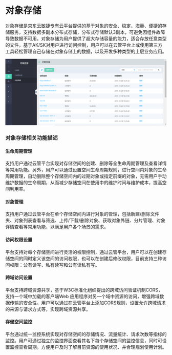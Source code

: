 # 对象存储

对象存储是京东云敏捷专有云平台提供的基于对象的安全、稳定、海量、便捷的存储服务，支持数据多副本分布式存储，分布式存储默认3副本，可避免因组件故障导致数据不可用。对象存储为用户提供了超大存储容量的能力，适合存放任意类型的文件，基于AK/SK对用户进行访问控制，用户可以在云管平台上或使用第三方工具轻松管理自己存储在对象存储上的数据，以及开发多种类型的上层业务应用。

![Object-Storage-1](../../../../../image/JD-Cloud-Swift/Object-Storage-1.png)

### 对象存储相关功能描述

#### 生命周期管理
支持用户通过云管平台实现对存储空间的创建、删除等全生命周期管理及查看详情等常用功能。另外，用户可以通过设置空间生命周期规则，进行空间内对象的生命周期管理，自动删除整个存储空间内的过期对象或指定前缀的对象，无需用户手动维护数据的生命周期，从而减少存储空间在使用中的维护时间与维护成本，提高空间利用率。

#### 对象管理
支持用户通过云管平台在单个存储空间内进行对象的管理，包括新建/删除文件夹、对象列表查看与筛选、上传/下载/删除对象、获取对象外链、分片管理、对象详情查看等常用功能，以满足用户各个场景的需求。

#### 访问权限设置
平台支持对每个存储空间进行灵活的权限控制，通过云管平台，用户可以在创建存储空间的同时定义该空间的访问权限，也可以在创建后修改权限，目前支持三种访问权限：公有读写、私有读写和公有读私有写。

#### 跨域访问设置
平台支持跨域资源共享，基于W3C标准化组织提出的跨域访问验证机制CORS，支持一个域中加载的客户端Web 应用程序对另一个域中资源的访问，增强跨域数据传输的安全性。用户可以通过在云管平台上添加CORS规则，设置允许跨域请求的来源与请求方式等，实现跨域资源共享。

#### 存储空间监控
平台通过统一监控系统实现对存储空间的存储情况、流量统计、请求次数等指标的监控。用户可通过独立的监控界面查看其名下每个存储空间的监控信息，同时可设置监控查看周期。方便用户及时了解目前资源的使用状况、并合理规划使用计划。